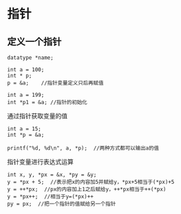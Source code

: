 # 指针
## 定义一个指针

```
datatype *name;
```
```
int a = 100;
int * p;
p = &a;    //指针变量定义只后再赋值

int a = 199;
int *p1 = &a; //指针的初始化
```

通过指针获取变量的值
```
int a = 15;
int *p = &a;

printf("%d, %d\n", a, *p);  //两种方式都可以输出a的值
```

指针变量进行表达式运算
```
int x, y, *px = &x, *py = &y;
y = *px + 5;  //表示把x的内容加5并赋给y，*px+5相当于(*px)+5
y = ++*px;  //px的内容加上1之后赋给y，++*px相当于++(*px)
y = *px++;  //相当于y=(*px)++
py = px;  //把一个指针的值赋给另一个指针
```
